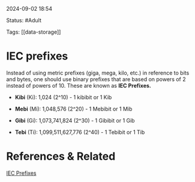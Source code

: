 2024-09-02 18:54

Status: #Adult

Tags: [[data-storage]]


# IEC prefixes

Instead of using metric prefixes (giga, mega, kilo, etc.) in reference to bits and bytes, one should use binary prefixes that are based on powers of 2 instead of powers of 10. These are known as **IEC Prefixes.**

- **Kibi** (Ki): 1,024 (2^10) - 1 kibibit or 1 Kib
    
- **Mebi** (Mi): 1,048,576 (2^20) - 1 Mebibit or 1 Mib
    
- **Gibi** (Gi): 1,073,741,824 (2^30) - 1 Gibibit or 1 Gib
    
- **Tebi** (Ti): 1,099,511,627,776 (2^40) - 1 Tebibit or 1 Tib

# References & Related
[IEC Prefixes](https://physics.nist.gov/cuu/Units/binary.html)
